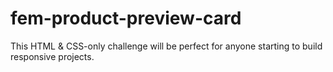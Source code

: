 # fem-product-preview-card
This HTML &amp; CSS-only challenge will be perfect for anyone starting to build responsive projects.
